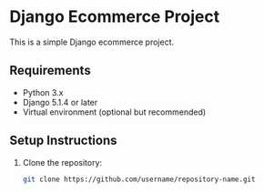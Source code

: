 # Django Ecommerce Project

This is a simple Django ecommerce project.

## Requirements
- Python 3.x
- Django 5.1.4 or later
- Virtual environment (optional but recommended)

## Setup Instructions

1. Clone the repository:
   ```bash
   git clone https://github.com/username/repository-name.git
